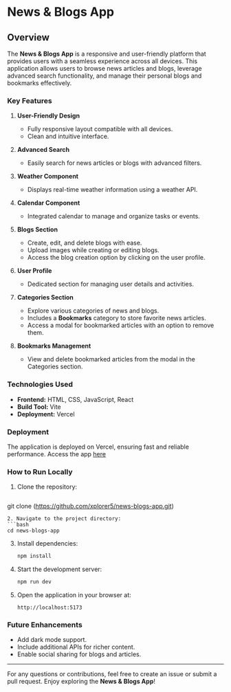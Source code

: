 # News & Blogs App

## Overview
The **News & Blogs App** is a responsive and user-friendly platform that provides users with a seamless experience across all devices. This application allows users to browse news articles and blogs, leverage advanced search functionality, and manage their personal blogs and bookmarks effectively. 

### Key Features
1. **User-Friendly Design**
   - Fully responsive layout compatible with all devices.
   - Clean and intuitive interface.

2. **Advanced Search**
   - Easily search for news articles or blogs with advanced filters.

3. **Weather Component**
   - Displays real-time weather information using a weather API.

4. **Calendar Component**
   - Integrated calendar to manage and organize tasks or events.

5. **Blogs Section**
   - Create, edit, and delete blogs with ease.
   - Upload images while creating or editing blogs.
   - Access the blog creation option by clicking on the user profile.

6. **User Profile**
   - Dedicated section for managing user details and activities.

7. **Categories Section**
   - Explore various categories of news and blogs.
   - Includes a **Bookmarks** category to store favorite news articles.
   - Access a modal for bookmarked articles with an option to remove them.

8. **Bookmarks Management**
   - View and delete bookmarked articles from the modal in the Categories section.

### Technologies Used
- **Frontend:** HTML, CSS, JavaScript, React
- **Build Tool:** Vite
- **Deployment:** Vercel

### Deployment
The application is deployed on Vercel, ensuring fast and reliable performance. Access the app [here](https://news-blogs-app-wine.vercel.app/)

### How to Run Locally
1. Clone the repository:
   ```bash
  git clone (https://github.com/xplorer5/news-blogs-app.git)
   ```
2. Navigate to the project directory:
   ```bash
   cd news-blogs-app
   ```
3. Install dependencies:
   ```bash
   npm install
   ```
4. Start the development server:
   ```bash
   npm run dev
   ```
5. Open the application in your browser at:
   ```
   http://localhost:5173
   ```

### Future Enhancements
- Add dark mode support.
- Include additional APIs for richer content.
- Enable social sharing for blogs and articles.

---
For any questions or contributions, feel free to create an issue or submit a pull request. Enjoy exploring the **News & Blogs App**!

